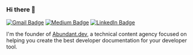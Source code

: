 ### Hi there 👋  

[![Gmail Badge](https://img.shields.io/badge/-derick.realwebdev@gmail.com-c14438?style=flat-square&logo=Gmail&logoColor=BB001B&color=f0f1f1)](mailto:derick.realwebdev@gmail.com) [![Medium Badge](https://img.shields.io/badge/-@dericksozo-03a57a?style=flat-square&logo=Medium&link=https://medium.com/@dericksozo&color=f0f1f1&logoColor=black)](https://medium.com/@dericksozo) [![LinkedIn Badge](https://img.shields.io/badge/-derick_ruiz-blue?style=flat-square&logo=linkedin&logoColor=white&color=f0f1f1)](https://www.linkedin.com/in/derick-ruiz-413061128/)

I'm the founder of [Abundant.dev](https://abundant.dev), a technical content agency focused on helping you create the best developer documentation for your developer tool.
